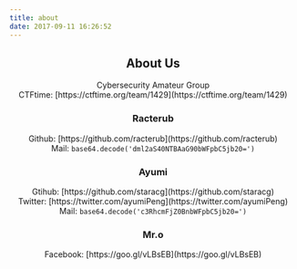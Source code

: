 ```yaml
---
title: about
date: 2017-09-11 16:26:52
---
```

## <center>About Us</center>

<center>Cybersecurity Amateur Group</center>
<center>CTFtime: [https://ctftime.org/team/1429](https://ctftime.org/team/1429)</center>

### <center>Racterub</center>
<center>Github: [https://github.com/racterub](https://github.com/racterub)</center>
<center>Mail: <code>base64.decode('dml2aS40NTBAaG90bWFpbC5jb20=')</code></center>

### <center>Ayumi</center>
<center>Gtihub: [https://github.com/staracg](https://github.com/staracg)</center>
<center>Twitter: [https://twitter.com/ayumiPeng](https://twitter.com/ayumiPeng)</center>
<center>Mail: <code>base64.decode('c3RhcmFjZ0BnbWFpbC5jb20=')</code></center>

### <center>Mr.o</center>
<center>Facebook: [https://goo.gl/vLBsEB](https://goo.gl/vLBsEB)</center>
